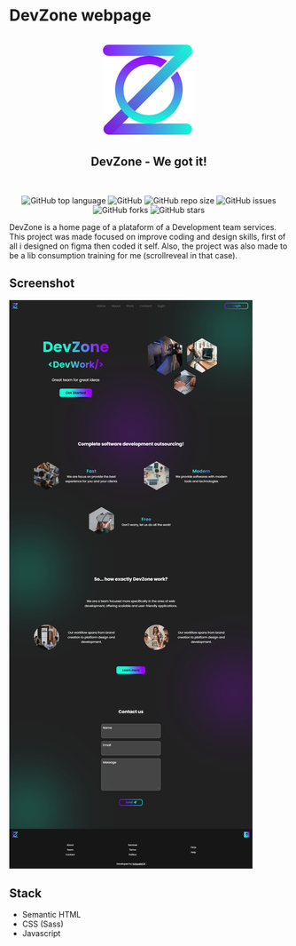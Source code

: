 # DevZone webpage

<br>

<div align="center">
  <img src="./assets/images/logo.png">
  <h2>DevZone - We got it!</h2>
</div>

<br>

<div align="center">

![GitHub top language](https://img.shields.io/github/languages/top/KaiqueMCR/DevZone?color=%23f06529)
![GitHub](https://img.shields.io/github/license/KaiqueMCR/DevZone)
![GitHub repo size](https://img.shields.io/github/repo-size/KaiqueMCR/DevZone)
![GitHub issues](https://img.shields.io/github/issues/KaiqueMCR/DevZone)
![GitHub forks](https://img.shields.io/github/forks/KaiqueMCR/DevZone)
![GitHub stars](https://img.shields.io/github/stars/KaiqueMCR/DevZone)

</div>

DevZone is a home page of a plataform of a Development team services. This project was made focused on improve coding and design skills, first of all i designed on figma then coded it self. Also, the project was also made to be a lib consumption training for me (scrollreveal in that case).

## Screenshot

![screenshot](./assets/.github/screenshot.jpg)

## Stack

- Semantic HTML
- CSS (Sass)
- Javascript
